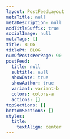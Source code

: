 ```yaml
---
layout: PostFeedLayout
metaTitle: null
metaDescription: null
addTitleSuffix: true
socialImage: null
metaTags: []
title: BLOG
titlePt: BLOG
numOfPostsPerPage: 90
postFeed:
  title: null
  subtitle: null
  showDate: true
  showAuthor: true
  variant: variant-b
  colors: colors-a
  actions: []
topSections: []
bottomSections: []
styles:
  title:
    textAlign: center
---
```

